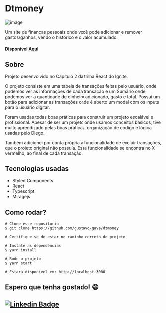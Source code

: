 # Dtmoney

![image](https://user-images.githubusercontent.com/77810817/131393359-db15acd3-58d5-45ce-8fb3-1a3ce60fb795.png)

Um site de finanças pessoais onde você pode adicionar e remover gastos/ganhos, vendo o histórico e o valor acumulado.
#### Disponível [Aqui](https://gustavo-gava.github.io/dtmoney)

## Sobre

Projeto desenvolvido no Capítulo 2 da trilha React do Ignite.

O projeto consiste em uma tabela de transações feitas pelo usuário, onde podemos ver as informações de cada transação e um Sumário onde podemos ver a quantidade de dinheiro adicionado, gasto e total. Possui um botão para adicionar as transações onde é aberto um modal com os inputs para o usuário digitar.

Foram usadas todas boas práticas para construir um projeto escalável e profissional.
Apesar de ser um projeto onde usamos conceitos básicos, tive muito aprendizado pelas boas práticas, organização de código e lógica usadas pelo Diego.

Também adicionei por conta própria a funcionalidade de excluir transações, que o projeto original não possuía. Essa funcionalidade se encontra no X vermelho, ao final de cada transação.

## Tecnologias usadas

- Styled Components
- React
- Typescript
- Miragejs

## Como rodar?

```
# Clone esse repositório
$ git clone https://github.com/gustavo-gava/dtmoney

# Certifique-se de estar no caminho correto do projeto

# Instale as dependências
$ yarn install

# Rode o projeto
$ yarn start

# Estará disponível em: http://localhost:3000
```

## Espero que tenha gostado! 😄

## [![Linkedin Badge](https://img.shields.io/badge/-LinkedIn-blue?style=flat-square&logo=Linkedin&logoColor=white&link=https://www.linkedin.com/in/gustavo-gava/)](https://www.linkedin.com/in/gustavo-gava/)
